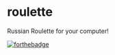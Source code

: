 # roulette
 Russian Roulette for your computer!

[![forthebadge](https://forthebadge.com/images/badges/contains-tasty-spaghetti-code.svg)](https://forthebadge.com)